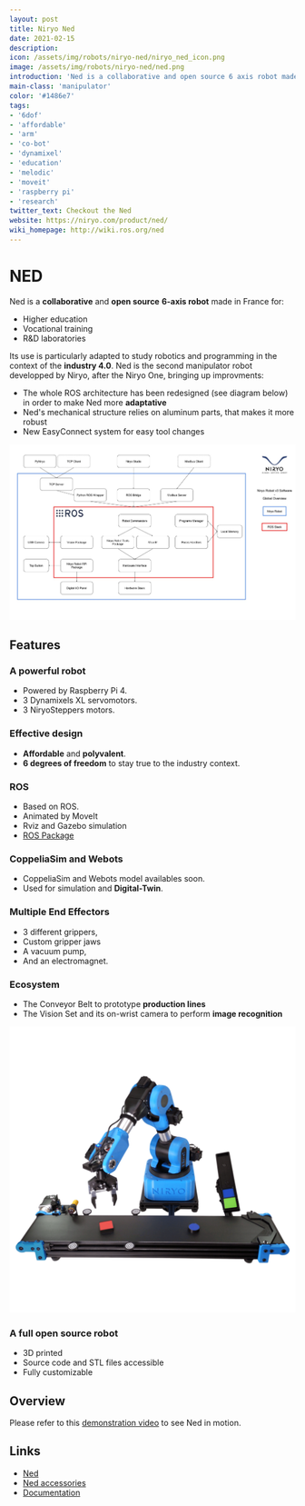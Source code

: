 ```yaml
---
layout: post
title: Niryo Ned
date: 2021-02-15
description:
icon: /assets/img/robots/niryo-ned/niryo_ned_icon.png
image: /assets/img/robots/niryo-ned/ned.png
introduction: 'Ned is a collaborative and open source 6 axis robot made in France, and the second robot developped by Niryo. It is aimed for higher education, vocational training and R&D laboratories. Its use is particularly adapted to study robotics and programming in the context of industry 4.0.'
main-class: 'manipulator'
color: '#1486e7'
tags:
- '6dof'
- 'affordable'
- 'arm'
- 'co-bot'
- 'dynamixel'
- 'education'
- 'melodic'
- 'moveit'
- 'raspberry pi'
- 'research'
twitter_text: Checkout the Ned
website: https://niryo.com/product/ned/
wiki_homepage: http://wiki.ros.org/ned
---
```


# NED

Ned is a **collaborative** and **open source** **6-axis robot** made in France for:

- Higher education
- Vocational training
- R&D laboratories

Its use is particularly adapted to study robotics and programming in the context of the **industry 4.0**. Ned is the second manipulator robot developped by Niryo, after the Niryo One, bringing up improvments:

- The whole ROS architecture has been redesigned (see diagram below) in order to make Ned more **adaptative**
- Ned's mechanical structure relies on aluminum parts, that makes it more robust
- New EasyConnect system for easy tool changes

![Ros structure](/assets/img/robots/niryo-ned/ros_structure.jpeg)

## Features

### A powerful robot
- Powered by Raspberry Pi 4.
- 3 Dynamixels XL servomotors.
- 3 NiryoSteppers motors.

### Effective design
- **Affordable** and **polyvalent**.
- **6 degrees of freedom** to stay true to the industry context.

### ROS
- Based on ROS.
- Animated by MoveIt
- Rviz and Gazebo simulation
- [ROS Package](https://github.com/NiryoRobotics/ned_ros)

### CoppeliaSim and Webots
- CoppeliaSim and Webots model availables soon.
- Used for simulation and **Digital-Twin**.

### Multiple End Effectors
- 3 different grippers,
- Custom gripper jaws
- A vacuum pump,
- And an electromagnet.


### Ecosystem
- The Conveyor Belt to prototype **production lines**
- The Vision Set and its on-wrist camera to perform **image recognition**

![Conveyor](/assets/img/robots/niryo-ned/conveyor.png)

### A full open source robot
- 3D printed 
- Source code and STL files accessible
- Fully customizable 

## Overview

Please refer to this [demonstration video](https://www.youtube.com/watch?v=YQYPM-APMYE) to see Ned in motion.



## Links
- [Ned](https://niryo.com/product/ned/)
- [Ned accessories](https://niryo.com/ned-accessories/)
- [Documentation](https://www.docs.niryo.com/dev/ros/source/overview.html)